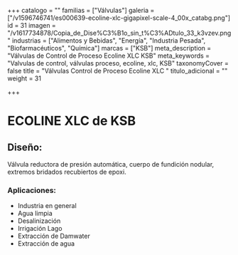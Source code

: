 +++
catalogo = ""
familias = ["Válvulas"]
galeria = ["/v1596746741/es000639-ecoline-xlc-gigapixel-scale-4_00x_catabg.png"]
id = 31
imagen = "/v1617734878/Copia_de_Dise%C3%B1o_sin_t%C3%ADtulo_33_k3vzev.png"
industrias = ["Alimentos y Bebidas", "Energía", "Industria Pesada", "Biofarmacéuticos", "Química"]
marcas = ["KSB"]
meta_description = "Válvulas de Control de Proceso Ecoline XLC KSB"
meta_keywords = "Valvulas de control, válvulas proceso, ecoline, xlc, KSB"
taxonomyCover = false
title = "Válvulas Control de Proceso Ecoline XLC "
titulo_adicional = ""
weight = 31

+++
# **ECOLINE XLC de KSB**

## **Diseño:**

Válvula reductora de presión automática, cuerpo de fundición nodular, extremos bridados recubiertos de epoxi.

### **Aplicaciones:**

* Industria en general
* Agua limpia
* Desalinización
* Irrigación Lago
* Extracción de Damwater
* Extracción de agua